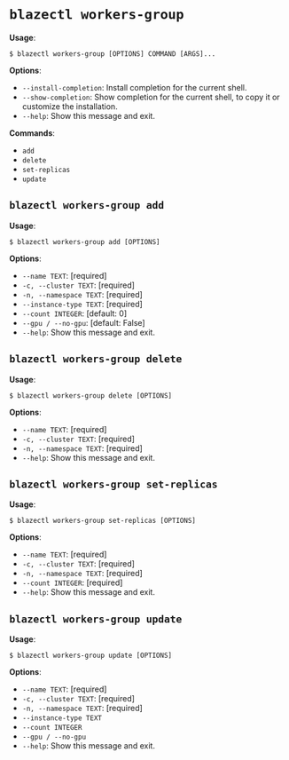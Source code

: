 # `blazectl workers-group`

**Usage**:

```console
$ blazectl workers-group [OPTIONS] COMMAND [ARGS]...
```

**Options**:

* `--install-completion`: Install completion for the current shell.
* `--show-completion`: Show completion for the current shell, to copy it or customize the installation.
* `--help`: Show this message and exit.

**Commands**:

* `add`
* `delete`
* `set-replicas`
* `update`

## `blazectl workers-group add`

**Usage**:

```console
$ blazectl workers-group add [OPTIONS]
```

**Options**:

* `--name TEXT`: [required]
* `-c, --cluster TEXT`: [required]
* `-n, --namespace TEXT`: [required]
* `--instance-type TEXT`: [required]
* `--count INTEGER`: [default: 0]
* `--gpu / --no-gpu`: [default: False]
* `--help`: Show this message and exit.

## `blazectl workers-group delete`

**Usage**:

```console
$ blazectl workers-group delete [OPTIONS]
```

**Options**:

* `--name TEXT`: [required]
* `-c, --cluster TEXT`: [required]
* `-n, --namespace TEXT`: [required]
* `--help`: Show this message and exit.

## `blazectl workers-group set-replicas`

**Usage**:

```console
$ blazectl workers-group set-replicas [OPTIONS]
```

**Options**:

* `--name TEXT`: [required]
* `-c, --cluster TEXT`: [required]
* `-n, --namespace TEXT`: [required]
* `--count INTEGER`: [required]
* `--help`: Show this message and exit.

## `blazectl workers-group update`

**Usage**:

```console
$ blazectl workers-group update [OPTIONS]
```

**Options**:

* `--name TEXT`: [required]
* `-c, --cluster TEXT`: [required]
* `-n, --namespace TEXT`: [required]
* `--instance-type TEXT`
* `--count INTEGER`
* `--gpu / --no-gpu`
* `--help`: Show this message and exit.
